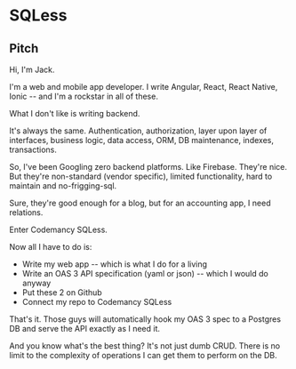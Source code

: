 # SQLess

## Pitch

Hi, I'm Jack.

I'm a web and mobile app developer.
I write Angular, React, React Native, Ionic -- and I'm a rockstar in all of these.

What I don't like is writing backend.

It's always the same. Authentication, authorization, layer upon layer of interfaces, business logic, data access, ORM, DB maintenance, indexes, transactions.

So, I've been Googling zero backend platforms. Like Firebase.
They're nice. But they're non-standard (vendor specific), limited functionality, hard to maintain and no-frigging-sql.

Sure, they're good enough for a blog, but for an accounting app, I need relations.

Enter Codemancy SQLess.

Now all I have to do is:

- Write my web app -- which is what I do for a living
- Write an OAS 3 API specification (yaml or json) -- which I would do anyway
- Put these 2 on Github
- Connect my repo to Codemancy SQLess

That's it. Those guys will automatically hook my OAS 3 spec to a Postgres DB and serve the API exactly as I need it.

And you know what's the best thing? It's not just dumb CRUD. There is no limit to the complexity of operations I can get them to perform on the DB.
